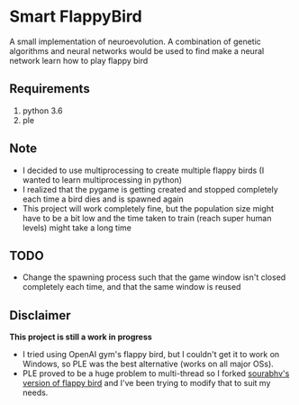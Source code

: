 # Smart FlappyBird

A small implementation of neuroevolution. A combination of genetic algorithms and neural networks would be used to find make a neural network learn how to play flappy bird

## Requirements
1. python 3.6
2. ple


## Note
- I decided to use multiprocessing to create multiple flappy birds (I wanted to learn multiprocessing in python)
- I realized that the pygame is getting created and stopped completely each time a bird dies and is spawned again
- This project will work completely fine, but the population size might have to be a bit low and the time taken to train (reach super human levels) might take a long time

## TODO
- Change the spawning process such that the game window isn't closed completely each time, and that the same window is reused
## Disclaimer


**This project is still a work in progress**

- I tried using OpenAI gym's flappy bird, but I couldn't get it to work on Windows, so PLE was the best alternative (works on all major OSs).
- PLE proved to be a huge problem to multi-thread so I forked [sourabhv's version of flappy bird](https://github.com/sourabhv/FlapPyBird/) and I've been trying to modify that to suit my needs.